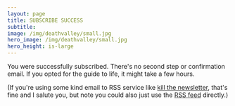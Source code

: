 ```yaml
---
layout: page
title: SUBSCRIBE SUCCESS
subtitle: 
image: /img/deathvalley/small.jpg
hero_image: /img/deathvalley/small.jpg
hero_height: is-large
---
```


You were successfully subscribed. There's no second step or confirmation email. If you opted for the guide to life, it might take a few hours.

(If you're using some kind email to RSS service like [kill the newsletter](https://kill-the-newsletter.com/), that's fine and I salute you, but note you could also just use the [RSS feed](/feed.xml) directly.)
